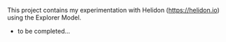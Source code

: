 This project contains my experimentation with Helidon (https://helidon.io) using the Explorer Model.

* to be completed...